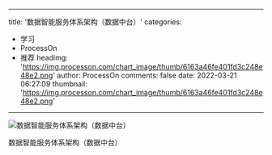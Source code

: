 
---
title: '数据智能服务体系架构（数据中台）'
categories: 
 - 学习
 - ProcessOn
 - 推荐
headimg: 'https://img.processon.com/chart_image/thumb/6163a46fe401fd3c248e48e2.png'
author: ProcessOn
comments: false
date: 2022-03-21 06:27:09
thumbnail: 'https://img.processon.com/chart_image/thumb/6163a46fe401fd3c248e48e2.png'
---

<div>   
<img class="thumb" alt="数据智能服务体系架构（数据中台）" src="https://img.processon.com/chart_image/thumb/6163a46fe401fd3c248e48e2.png" referrerpolicy="no-referrer">
<p>数据智能服务体系架构（数据中台）</p>  
</div>
            